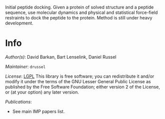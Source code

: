 Initial peptide docking. Given a protein of solved structure and a peptide sequence, use molecular dynamics and physical and statistical force-field restraints to dock the peptide to the protein. Method is still under heavy development.

# Info

_Author(s)_: David Barkan, Bart Lenselink, Daniel Russel

_Maintainer_: `drussel`

_License_: [LGPL](http://www.gnu.org/licenses/old-licenses/lgpl-2.1.html)
This library is free software; you can redistribute it and/or
modify it under the terms of the GNU Lesser General Public
License as published by the Free Software Foundation; either
version 2 of the License, or (at your option) any later version.

_Publications_:
 - See main IMP papers list.
